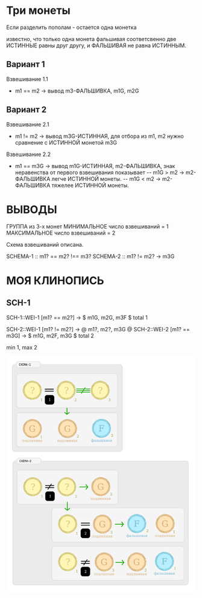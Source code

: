 Три монеты
==========

Если разделить пополам - остается одна монетка

известно, что только одна монета фальшивая
соответсвенно две ИСТИННЫЕ равны друг другу, и ФАЛЬШИВАЯ не равна ИСТИННЫМ.

Вариант 1
---------
Взвешивание 1.1
- m1 == m2 -> вывод m3-ФАЛЬШИВКА, m1G, m2G

Вариант 2
---------
Взвешивание 2.1
- m1 != m2 -> вывод m3G-ИСТИННАЯ,
для отбора из m1, m2 нужно сравнение с ИСТИННОЙ монетой m3G

Взвешивание 2.2
- m1 == m3G -> вывод m1G-ИСТИННАЯ, m2-ФАЛЬШИВКА,
знак неравенства от первого взвешивания показывает
-- m1G > m2 -> m2-ФАЛЬШИВКА легче ИСТИННОЙ монеты.
-- m1G < m2 -> m2-ФАЛЬШИВКА тяжелее ИСТИННОЙ монеты.

ВЫВОДЫ
======
ГРУППА из 3-х монет
МИНИМАЛЬНОЕ число взвешиваний = 1
МАКСИМАЛЬНОЕ число взвешиваний = 2

Схема взвешиваний описана.

SCHEMA-1 :: m1? == m2? !== m3?
SCHEMA-2 :: m1? != m2? -> m3G

МОЯ КЛИНОПИСЬ
=============

SCH-1
-----------------------------------------------------
SCH-1::WEI-1 [m1? == m2?] -> $ m1G, m2G, m3F $
total 1

SCH-2::WEI-1 [m1? != m2?] -> @ m1?, m2?, m3G @
SCH-2::WEI-2 [m1? == m3G] -> $ m1G, m2F, m3G $
total 2

min 1, max 2

![3 монеты](images/003-coins.png)
